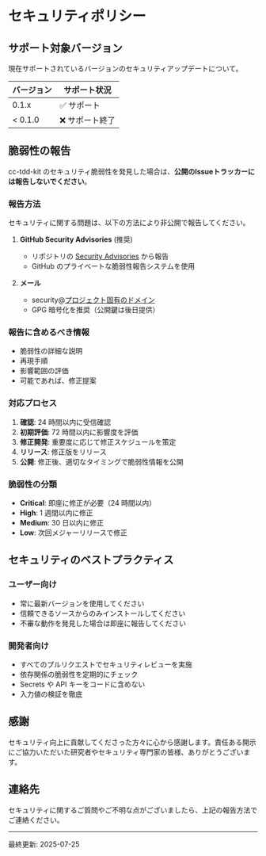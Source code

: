 # セキュリティポリシー

## サポート対象バージョン

現在サポートされているバージョンのセキュリティアップデートについて。

| バージョン | サポート状況 |
| ------- | ---------- |
| 0.1.x   | ✅ サポート |
| < 0.1.0 | ❌ サポート終了 |

## 脆弱性の報告

cc-tdd-kit のセキュリティ脆弱性を発見した場合は、**公開のIssueトラッカーには報告しないでください**。

### 報告方法

セキュリティに関する問題は、以下の方法により非公開で報告してください。

1. **GitHub Security Advisories** (推奨)
   - リポジトリの [Security Advisories](https://github.com/B16B1RD/cc-tdd-kit/security/advisories) から報告
   - GitHub のプライベートな脆弱性報告システムを使用

2. **メール**
   - security@[プロジェクト固有のドメイン](設定後に更新)
   - GPG 暗号化を推奨（公開鍵は後日提供）

### 報告に含めるべき情報

- 脆弱性の詳細な説明
- 再現手順
- 影響範囲の評価
- 可能であれば、修正提案

### 対応プロセス

1. **確認**: 24 時間以内に受信確認
2. **初期評価**: 72 時間以内に影響度を評価
3. **修正開発**: 重要度に応じて修正スケジュールを策定
4. **リリース**: 修正版をリリース
5. **公開**: 修正後、適切なタイミングで脆弱性情報を公開

### 脆弱性の分類

- **Critical**: 即座に修正が必要（24 時間以内）
- **High**: 1 週間以内に修正
- **Medium**: 30 日以内に修正
- **Low**: 次回メジャーリリースで修正

## セキュリティのベストプラクティス

### ユーザー向け

- 常に最新バージョンを使用してください
- 信頼できるソースからのみインストールしてください
- 不審な動作を発見した場合は即座に報告してください

### 開発者向け

- すべてのプルリクエストでセキュリティレビューを実施
- 依存関係の脆弱性を定期的にチェック
- Secrets や API キーをコードに含めない
- 入力値の検証を徹底

## 感謝

セキュリティ向上に貢献してくださった方々に心から感謝します。責任ある開示にご協力いただいた研究者やセキュリティ専門家の皆様、ありがとうございます。

## 連絡先

セキュリティに関するご質問やご不明な点がございましたら、上記の報告方法でご連絡ください。

---

最終更新: 2025-07-25